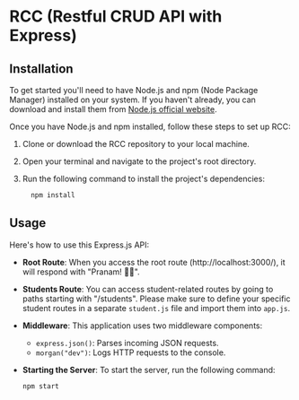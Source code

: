 # RCC (Restful CRUD API with Express)

## Installation

To get started you'll need to have Node.js and npm (Node Package Manager) installed on your system. If you haven't already, you can download and install them from [Node.js official website](https://nodejs.org/).

Once you have Node.js and npm installed, follow these steps to set up RCC:

1. Clone or download the RCC repository to your local machine.

2. Open your terminal and navigate to the project's root directory.

3. Run the following command to install the project's dependencies:

   ```bash
     npm install
   ```

## Usage

Here's how to use this Express.js API:

- **Root Route**: When you access the root route (http://localhost:3000/), it will respond with "Pranam! 🙏🏻".

- **Students Route**: You can access student-related routes by going to paths starting with "/students". Please make sure to define your specific student routes in a separate `student.js` file and import them into `app.js`.

- **Middleware**: This application uses two middleware components:

  - `express.json()`: Parses incoming JSON requests.
  - `morgan("dev")`: Logs HTTP requests to the console.

- **Starting the Server**: To start the server, run the following command:

  ```bash
  npm start
  ```

